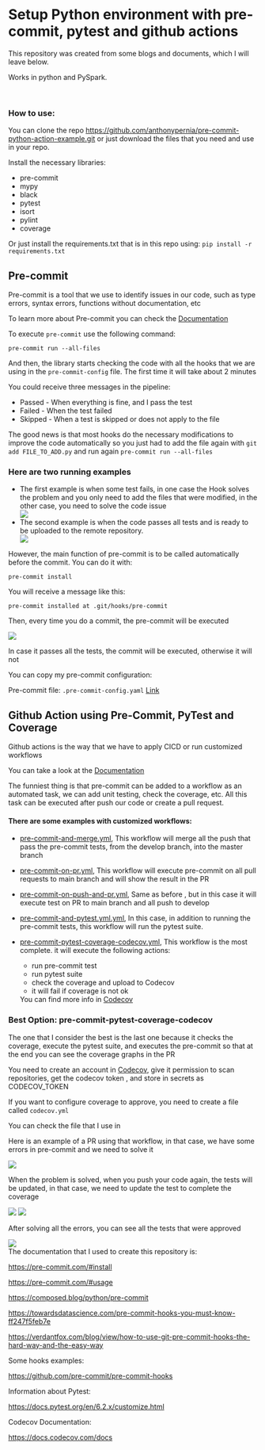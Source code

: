 <div>
    <h1>
        Setup Python environment with pre-commit, pytest and github actions
    </h1>
    <p>This repository was created from some blogs and documents, which I will leave below.</p>
    <p>Works in python and PySpark.</p>
    <br>
    <h3>How to use:</h3>
    <p>You can clone the repo <a  target="_blank" href="https://github.com/anthonypernia/pre-commit-python-action-example.git">https://github.com/anthonypernia/pre-commit-python-action-example.git</a> or just download the files that you need and use in your repo.</p>
    <p>Install the necessary libraries:</p>
    <ul>
      <li>pre-commit</li>
      <li>mypy</li>
      <li>black</li>
      <li>pytest</li>
      <li>isort</li>
      <li>pylint</li>
      <li>coverage</li>
    </ul>
    <p>Or just install the requirements.txt that is in this repo using: <code>pip install -r requirements.txt </code></p>
    <h2>Pre-commit</h2>
    <p>Pre-commit is a tool that we use to identify issues in our code, such as type errors, syntax errors, functions without documentation, etc  </p>
    <p>To learn more about Pre-commit you can check the <a  target="_blank" href="https://pre-commit.com/#intro">Documentation</a> </p>
    <p>To execute <code>pre-commit</code> use the following command:</p>
    <pre><code>pre-commit run --all-files</code></pre>
    <p>And then, the library starts checking the code with all the hooks that we are using in the <code>pre-commit-config</code> file. The first time it will take about 2 minutes </p>
    <p>You could receive three messages in the pipeline:</p>
    <ul>
    <li>Passed - When everything is fine, and I pass the test </li>
    <li>Failed - When the test failed</li>
    <li>Skipped - When a test is skipped or does not apply to the file</li>
    </ul>
    <p>The good news is that most hooks do the necessary modifications to improve the code automatically so you just had to add the file again with <code>git add FILE_TO_ADD.py</code> and run again <code>pre-commit run --all-files</code></p>
    <h3>Here are two running examples</h3>
    <ul>
    <li>The first example is when some test fails, in one case the Hook solves the problem and you only need to add the files that were modified, in the other case, you need to solve the code issue</li>
    <img src="https://raw.githubusercontent.com/anthonypernia/setup-python-environment-with-testing-and-github-actions/main/assets/pre-commit-fail.png"></img>
    <li>The second example is when the code passes all tests and is ready to be uploaded to the remote repository.</li>
    <img src="https://raw.githubusercontent.com/anthonypernia/setup-python-environment-with-testing-and-github-actions/main/assets/pre-commit-ok.png"></img>
    </ul>
    <p>However, the main function of pre-commit is to be called automatically before the commit. You can do it with:  <pre><code>pre-commit install</code></pre></p>
    <p>You will receive a message like this: <pre><code>pre-commit installed at .git/hooks/pre-commit</code></pre></p></p>
    <p>Then, every time you do a commit, the pre-commit will be executed</p>
    <img src="https://raw.githubusercontent.com/anthonypernia/setup-python-environment-with-testing-and-github-actions/main/assets/commit-example.png"></img>
    <p>In case it passes all the tests, the commit will be executed, otherwise it will not</p>
    <p>You can copy my pre-commit configuration:</p>
    <p>Pre-commit file: <code>.pre-commit-config.yaml</code> <a  target="_blank" href="https://github.com/anthonypernia/setup-python-environment-with-testing-and-github-actions/blob/main/.pre-commit-config.yaml">Link</a></p>
    <h2>Github Action using Pre-Commit, PyTest and Coverage</h2>
    <p>Github actions is the way that we have to apply CICD or run customized workflows</p>
    <p>You can take a look at the <a  target="_blank" href="https://docs.github.com/en/actions">Documentation</a></p>
    <p>The funniest thing is that pre-commit can be added to a workflow as an automated task, we can add unit testing, check the coverage, etc. All this task can be executed after push our code or create a pull request.</p>
    <h4>There are some examples with customized workflows:</h4>
    <ul>
    <li><p><a  target="_blank" href="https://github.com/anthonypernia/setup-python-environment-with-testing-and-github-actions/blob/main/action-to-use/pre-commit-and-merge.yml">pre-commit-and-merge.yml</a>, This workflow will merge all the push that pass the pre-commit tests, from the develop branch, into the master branch</p></li>
    <li><p><a  target="_blank" href="https://github.com/anthonypernia/setup-python-environment-with-testing-and-github-actions/blob/main/action-to-use/pre-commit-on-pr.yml">pre-commit-on-pr.yml</a>, This workflow will execute pre-commit on all pull requests to main branch and will show the result in the PR</p></li>
    <li><p><a  target="_blank" href="https://github.com/anthonypernia/setup-python-environment-with-testing-and-github-actions/blob/main/action-to-use/pre-commit-on-push-and-pr.yml">pre-commit-on-push-and-pr.yml</a>, Same as before , but in this case it will execute test on PR to main branch and all push to develop
    </p></li>
    <li><p><a  target="_blank" href="https://github.com/anthonypernia/setup-python-environment-with-testing-and-github-actions/blob/main/action-to-use/pre-commit-and-pytest.yml">pre-commit-and-pytest.yml.yml</a>, In this case, in addition to running the pre-commit tests, this workflow will run the pytest suite.</p></li>
    <li><p><a  target="_blank" href="https://github.com/anthonypernia/setup-python-environment-with-testing-and-github-actions/blob/main/action-to-use/pre-commit-pytest-coverage-codecov.yml">pre-commit-pytest-coverage-codecov.yml</a>, This workflow is the most complete. it will execute the following actions:
    <ul>
    <li>run pre-commit test</li>
    <li>run pytest suite</li>
    <li>check the coverage and upload to Codecov</li>
    <li>it will fail if coverage is not ok</li>
    </ul>
    You can find more info in <a  target="_blank" href="https://app.codecov.io/gh">Codecov</a></p></li>
    </ul>
    <h3>Best Option: pre-commit-pytest-coverage-codecov</h3>
    <p>The one that I consider the best is the last one because it checks the coverage, execute the pytest suite, and executes the pre-commit so that  at the end you can see the coverage graphs in the PR</p>
    <p>You need to create an account in <a  target="_blank" href="https://app.codecov.io/gh">Codecov</a>, give it permission to scan repositories, get the codecov token , and store in secrets as CODECOV_TOKEN</p>
    <p>If you want to configure coverage to approve, you need to create a file called <code>codecov.yml</code></p>
    <p>You can check the file that I use in <a  target="_blank" href="https://github.com/anthonypernia/setup-python-environment-with-testing-and-github-actions/blob/main/codecov.yml" ></a></p>
    <p>Here is an example of a PR using that workflow, in that case, we have some errors in pre-commit and we need to solve it</p>
    <img src="https://raw.githubusercontent.com/anthonypernia/setup-python-environment-with-testing-and-github-actions/main/assets/pre-commit-fail-github.png"></img>
    <p>When the problem is solved, when you push your code again, the tests will be updated, in that case, we need to update the test to complete the coverage</p>
    <img src="https://raw.githubusercontent.com/anthonypernia/setup-python-environment-with-testing-and-github-actions/main/assets/bad-pr.png"></img>
    <img src="https://raw.githubusercontent.com/anthonypernia/setup-python-environment-with-testing-and-github-actions/main/assets/coverage-bad.png"></img>
    <p>After solving all the errors, you can see all the tests that were approved</p>
    <img src="https://raw.githubusercontent.com/anthonypernia/setup-python-environment-with-testing-and-github-actions/main/assets/pr-ok.png"></img>
    <br>
    The documentation that I used to create this repository is:
    <p><a  target="_blank" href="https://pre-commit.com/#install">https://pre-commit.com/#install</a></p>
    <p><a  target="_blank" href="https://pre-commit.com/#usage">https://pre-commit.com/#usage</a></p>
    <p><a  target="_blank" href="https://composed.blog/python/pre-commit">https://composed.blog/python/pre-commit</a></p>
    <p><a
             target="_blank" href="https://towardsdatascience.com/pre-commit-hooks-you-must-know-ff247f5feb7e">https://towardsdatascience.com/pre-commit-hooks-you-must-know-ff247f5feb7e</a>
    </p>
    <p><a
             target="_blank" href="https://verdantfox.com/blog/view/how-to-use-git-pre-commit-hooks-the-hard-way-and-the-easy-way">https://verdantfox.com/blog/view/how-to-use-git-pre-commit-hooks-the-hard-way-and-the-easy-way</a>
    </p>
    <p>Some hooks examples:</p>
    <p><a  target="_blank" href="https://github.com/pre-commit/pre-commit-hooks">https://github.com/pre-commit/pre-commit-hooks</a></p>
    <p>Information about Pytest:</p>
    <p><a  target="_blank" href="https://docs.pytest.org/en/6.2.x/customize.html">https://docs.pytest.org/en/6.2.x/customize.html</a></p>
    <p>Codecov Documentation:</p>
    <p><a  target="_blank" href="https://docs.codecov.com/docs">https://docs.codecov.com/docs</a></p>
</div>
